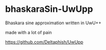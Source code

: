 # bhaskaraSin-UwUpp
Bhaskara sine approximation written in UwU++


made with a lot of pain


https://github.com/Deltaphish/UwUpp
